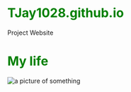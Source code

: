 # TJay1028.github.io
Project Website
<!DOCTYPE html>
<html>
    <head>
        <meta charset="utf-8">
        <title>CSS inheritance</title>
        <style>
            h1{color:green;}
        </style>
        </head>
  <body>
        <h1> My life</h1>
        <img src = "bunny1.jpg" alt="a picture of something">
    </body>
</html>
